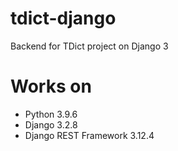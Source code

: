 # tdict-django
Backend for TDict project on Django 3

# Works on
- Python 3.9.6
- Django 3.2.8
- Django REST Framework 3.12.4
